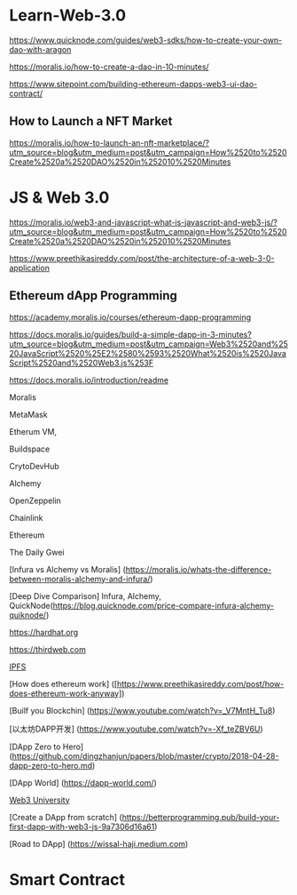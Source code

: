 # Learn-Web-3.0
https://www.quicknode.com/guides/web3-sdks/how-to-create-your-own-dao-with-aragon

https://moralis.io/how-to-create-a-dao-in-10-minutes/

https://www.sitepoint.com/building-ethereum-dapps-web3-ui-dao-contract/

## How to Launch a NFT Market

https://moralis.io/how-to-launch-an-nft-marketplace/?utm_source=blog&utm_medium=post&utm_campaign=How%2520to%2520Create%2520a%2520DAO%2520in%252010%2520Minutes

# JS & Web 3.0

https://moralis.io/web3-and-javascript-what-is-javascript-and-web3-js/?utm_source=blog&utm_medium=post&utm_campaign=How%2520to%2520Create%2520a%2520DAO%2520in%252010%2520Minutes

https://www.preethikasireddy.com/post/the-architecture-of-a-web-3-0-application


## Ethereum dApp Programming

https://academy.moralis.io/courses/ethereum-dapp-programming


https://docs.moralis.io/guides/build-a-simple-dapp-in-3-minutes?utm_source=blog&utm_medium=post&utm_campaign=Web3%2520and%2520JavaScript%2520%25E2%2580%2593%2520What%2520is%2520JavaScript%2520and%2520Web3.js%253F


https://docs.moralis.io/introduction/readme


Moralis

MetaMask

Etherum VM,

Buildspace

CrytoDevHub

Alchemy

OpenZeppelin

Chainlink

Ethereum

The Daily Gwei


[Infura vs Alchemy vs Moralis] (https://moralis.io/whats-the-difference-between-moralis-alchemy-and-infura/)

[Deep Dive Comparison] Infura, Alchemy, QuickNode(https://blog.quicknode.com/price-compare-infura-alchemy-quiknode/)

https://hardhat.org


https://thirdweb.com


[IPFS](https://thenewstack.io/interplanetary-file-system-could-pave-the-way-for-a-distributed-permanent-web/)

[How does ethereum work] ([https://www.preethikasireddy.com/post/how-does-ethereum-work-anyway])

[Builf you Blockchin] (https://www.youtube.com/watch?v=_V7MntH_Tu8)

[以太坊DAPP开发] (https://www.youtube.com/watch?v=-Xf_teZBV6U)

[DApp Zero to Hero] (https://github.com/dingzhanjun/papers/blob/master/crypto/2018-04-28-dapp-zero-to-hero.md)

[DApp World] (https://dapp-world.com/)

[Web3 University](https://www.dappuniversity.com/articles/the-ultimate-ethereum-dapp-tutorial)

[Create a DApp from scratch] (https://betterprogramming.pub/build-your-first-dapp-with-web3-js-9a7306d16a61)

[Road to DApp] (https://wissal-haji.medium.com)


# Smart Contract


[Life Cycle]: (https://hackernoon.com/ethereum-smart-contracts-lifecycle-multiple-contracts-message-sender-e9195ceff3ec)

[Security]: (https://blog.openzeppelin.com/onward-with-ethereum-smart-contract-security-97a827e47702/)

[Best Practice]: (https://github.com/ConsenSys/smart-contract-best-practices)
[Solidity by Example]: (https://solidity-by-example.org/primitives/)
[迷恋猫代码分析]: (https://github.com/bigdata123456/BitTigerLab/blob/master/Blockchain/Classes/CryptoKitties/README.md)
